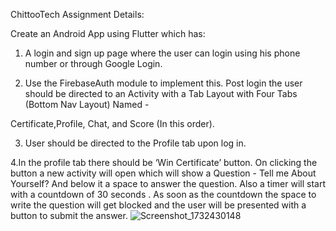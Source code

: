 ChittooTech Assignment Details:

Create an Android App using Flutter which has:

1. A login and sign up page where the user can login using his phone number or through Google Login. 

2. Use the FirebaseAuth module to implement this. Post login the user should be directed to an Activity with a Tab Layout with Four Tabs (Bottom Nav Layout) Named - 

Certificate,Profile, Chat, and Score (In this order). 

3. User should be directed to the Profile tab upon log in. 

4.In the profile tab there should be ‘Win Certificate’ button. 
On clicking the button a new activity will open which will show a Question - Tell me About Yourself? And below it a space to answer the question. Also a timer will start with a countdown of 30 seconds . As soon as the countdown the space to write the question will get blocked and the user will be presented with a button to submit the answer.
 ![Screenshot_1732430148](https://github.com/user-attachments/assets/eb94b47a-7696-41ea-a02f-6d295e1aa8f1)
